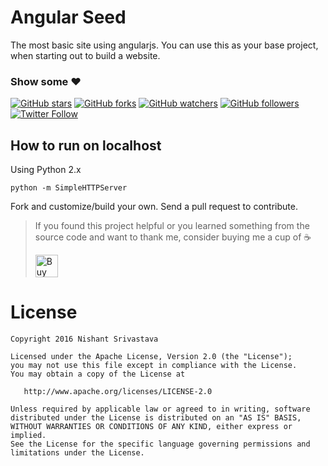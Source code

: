 # Angular Seed
The most basic site using angularjs. You can use this as your base project, when starting out to build a website.

### Show some :heart:
[![GitHub stars](https://img.shields.io/github/stars/nisrulz/angular-seed.svg?style=social&label=Star)](https://github.com/nisrulz/angular-seed) [![GitHub forks](https://img.shields.io/github/forks/nisrulz/angular-seed.svg?style=social&label=Fork)](https://github.com/nisrulz/angular-seed/fork) [![GitHub watchers](https://img.shields.io/github/watchers/nisrulz/angular-seed.svg?style=social&label=Watch)](https://github.com/nisrulz/angular-seed) [![GitHub followers](https://img.shields.io/github/followers/nisrulz.svg?style=social&label=Follow)](https://github.com/nisrulz/angular-seed)  
[![Twitter Follow](https://img.shields.io/twitter/follow/nisrulz.svg?style=social)](https://twitter.com/nisrulz) 


How to run on localhost
-----------------------

Using Python 2.x
```
python -m SimpleHTTPServer
```

Fork and customize/build your own. Send a pull request to contribute.


> If you found this project helpful or you learned something from the source code and want to thank me, consider buying me a cup of :coffee:
>
> <a href='https://ko-fi.com/A443EQ6' target='_blank'><img height='36' style='border:0px;height:36px;' src='https://az743702.vo.msecnd.net/cdn/kofi1.png?v=f' border='0' alt='Buy Me a Coffee at ko-fi.com' /></a>

License
=======

    Copyright 2016 Nishant Srivastava

    Licensed under the Apache License, Version 2.0 (the "License");
    you may not use this file except in compliance with the License.
    You may obtain a copy of the License at

       http://www.apache.org/licenses/LICENSE-2.0

    Unless required by applicable law or agreed to in writing, software
    distributed under the License is distributed on an "AS IS" BASIS,
    WITHOUT WARRANTIES OR CONDITIONS OF ANY KIND, either express or implied.
    See the License for the specific language governing permissions and
    limitations under the License.
